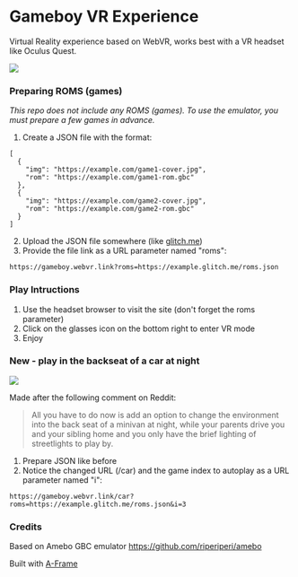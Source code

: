 # Gameboy VR Experience

Virtual Reality experience based on WebVR, works best with a VR headset like Oculus Quest.

<img src="https://thumbs.gfycat.com/DapperWarmIbis-size_restricted.gif">

### Preparing ROMS (games)

*This repo does not include any ROMS (games). To use the emulator, you must prepare a few games in advance.*

1. Create a JSON file with the format:
  ````
  [
    {
      "img": "https://example.com/game1-cover.jpg",
      "rom": "https://example.com/game1-rom.gbc"
    },
    {
      "img": "https://example.com/game2-cover.jpg",
      "rom": "https://example.com/game2-rom.gbc"
    }
  ]
  ````
 2. Upload the JSON file somewhere (like [glitch.me](https://glitch.com/create))
 3. Provide the file link as a URL parameter named "roms":
  ```
  https://gameboy.webvr.link?roms=https://example.glitch.me/roms.json
  ```

### Play Intructions

1. Use the headset browser to visit the site (don't forget the roms parameter)
2. Click on the glasses icon on the bottom right to enter VR mode
3. Enjoy

### New - play in the backseat of a car at night

<img src="https://thumbs.gfycat.com/ImaginaryYoungIslandcanary-small.gif">

Made after the following comment on Reddit:
> All you have to do now is add an option to change the environment into the back seat of a minivan at night, while your parents drive you and your sibling home and you only have the brief lighting of streetlights to play by.

1. Prepare JSON like before
2. Notice the changed URL (/car) and the game index to autoplay as a URL parameter named "i":
  ```
  https://gameboy.webvr.link/car?roms=https://example.glitch.me/roms.json&i=3
  ```
  
### Credits

Based on Amebo GBC emulator https://github.com/riperiperi/amebo

Built with [A-Frame](https://aframe.io)
